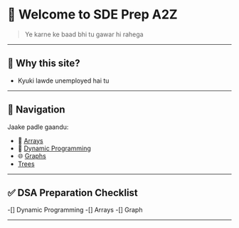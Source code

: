# 👋 Welcome to **SDE Prep A2Z**

> Ye karne ke baad bhi tu gawar hi rahega

---

## 🚀 Why this site?
- Kyuki lawde unemployed hai tu

---

## 🧭 Navigation

Jaake padle gaandu:

- 📂 [Arrays](DSAyy/arrays.md)
- 🔁 [Dynamic Programming](DSAyy/dp.md)
- 🌐 [Graphs](DSAyy/graph.md)
- [Trees](DSAyy/trees.md)
---

## ✅ DSA Preparation Checklist
-[] Dynamic Programming
-[] Arrays 
-[] Graph

---

